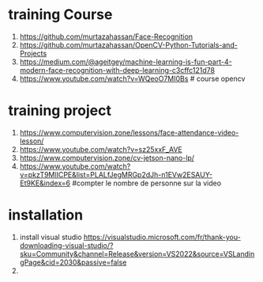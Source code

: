 # training Course
1. https://github.com/murtazahassan/Face-Recognition
2. https://github.com/murtazahassan/OpenCV-Python-Tutorials-and-Projects
3. https://medium.com/@ageitgey/machine-learning-is-fun-part-4-modern-face-recognition-with-deep-learning-c3cffc121d78
4. https://www.youtube.com/watch?v=WQeoO7MI0Bs # course opencv

# training project
1. https://www.computervision.zone/lessons/face-attendance-video-lesson/
2. https://www.youtube.com/watch?v=sz25xxF_AVE
3. https://www.computervision.zone/cv-jetson-nano-lp/
4. https://www.youtube.com/watch?v=pkzT9MlICPE&list=PLALfJegMRGp2dJh-n1EVw2ESAUY-Et9KE&index=6 #compter le nombre de personne sur la video

# installation
1. install visual studio
https://visualstudio.microsoft.com/fr/thank-you-downloading-visual-studio/?sku=Community&channel=Release&version=VS2022&source=VSLandingPage&cid=2030&passive=false
2. 
